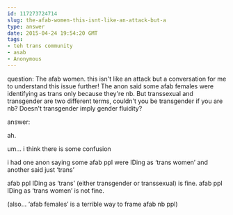 ```yaml
---
id: 117273724714
slug: the-afab-women-this-isnt-like-an-attack-but-a
type: answer
date: 2015-04-24 19:54:20 GMT
tags:
- teh trans community
- asab
- Anonymous
---
```

question: The afab women. this isn't like an attack but a conversation for me to understand this issue further! The anon said some afab females were identifying as trans only because they're nb. But transsexual and transgender are two different terms, couldn't you be transgender if you are nb? Doesn't transgender imply gender fluidity?

answer: <p>ah.&nbsp;</p><p>um... i think there is some confusion</p><p>i had one anon saying some afab ppl were IDing as&nbsp;‘trans women’ and another said just&nbsp;‘trans’</p><p>afab ppl IDing as&nbsp;‘trans’ (either transgender or transsexual) is fine. afab ppl IDing as&nbsp;‘trans women’ is not fine.&nbsp;</p><p>(also...&nbsp;‘afab females’ is a terrible way to frame afab nb ppl)</p>